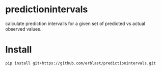 # predictionintervals
calculate prediction intervalls for a given set of predicted vs actual observed values.

# Install
```
pip install git+https://github.com/erblast/predictionintervals.git
```
